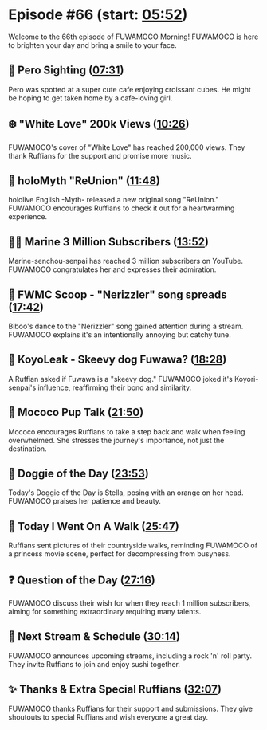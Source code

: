 # Episode #66 (start: [05:52](https://youtu.be/js_Z9bB1Sog?t=05m52s))

Welcome to the 66th episode of FUWAMOCO Morning! FUWAMOCO is here to brighten your day and bring a smile to your face.

## 👀 Pero Sighting ([07:31](https://youtu.be/js_Z9bB1Sog?t=07m31s))

Pero was spotted at a super cute cafe enjoying croissant cubes. He might be hoping to get taken home by a cafe-loving girl.

## ❄️ "White Love" 200k Views ([10:26](https://youtu.be/js_Z9bB1Sog?t=10m26s))

FUWAMOCO's cover of "White Love" has reached 200,000 views. They thank Ruffians for the support and promise more music.

## 🎤 holoMyth "ReUnion" ([11:48](https://youtu.be/js_Z9bB1Sog?t=11m48s))

hololive English -Myth- released a new original song "ReUnion." FUWAMOCO encourages Ruffians to check it out for a heartwarming experience.

## 🏴‍☠️ Marine 3 Million Subscribers ([13:52](https://youtu.be/js_Z9bB1Sog?t=13m52s))

Marine-senchou-senpai has reached 3 million subscribers on YouTube. FUWAMOCO congratulates her and expresses their admiration.

## 🔎 FWMC Scoop - "Nerizzler" song spreads ([17:42](https://youtu.be/js_Z9bB1Sog?t=17m42s))

Biboo's dance to the "Nerizzler" song gained attention during a stream. FUWAMOCO explains it's an intentionally annoying but catchy tune.

## 🐶 KoyoLeak - Skeevy dog Fuwawa? ([18:28](https://youtu.be/js_Z9bB1Sog?t=18m28s))

A Ruffian asked if Fuwawa is a "skeevy dog." FUWAMOCO joked it's Koyori-senpai's influence, reaffirming their bond and similarity.

## 📣 Mococo Pup Talk ([21:50](https://youtu.be/js_Z9bB1Sog?t=21m50s))

Mococo encourages Ruffians to take a step back and walk when feeling overwhelmed. She stresses the journey's importance, not just the destination.

## 🐶 Doggie of the Day ([23:53](https://youtu.be/js_Z9bB1Sog?t=23m53s))

Today's Doggie of the Day is Stella, posing with an orange on her head. FUWAMOCO praises her patience and beauty.

## 🚶 Today I Went On A Walk ([25:47](https://youtu.be/js_Z9bB1Sog?t=25m47s))

Ruffians sent pictures of their countryside walks, reminding FUWAMOCO of a princess movie scene, perfect for decompressing from busyness.

## ❓ Question of the Day ([27:16](https://youtu.be/js_Z9bB1Sog?t=27m16s))

FUWAMOCO discuss their wish for when they reach 1 million subscribers, aiming for something extraordinary requiring many talents.

## 📅 Next Stream & Schedule ([30:14](https://youtu.be/js_Z9bB1Sog?t=30m14s))

FUWAMOCO announces upcoming streams, including a rock 'n' roll party. They invite Ruffians to join and enjoy sushi together.

## ✨ Thanks & Extra Special Ruffians ([32:07](https://youtu.be/js_Z9bB1Sog?t=32m07s))

FUWAMOCO thanks Ruffians for their support and submissions. They give shoutouts to special Ruffians and wish everyone a great day.
